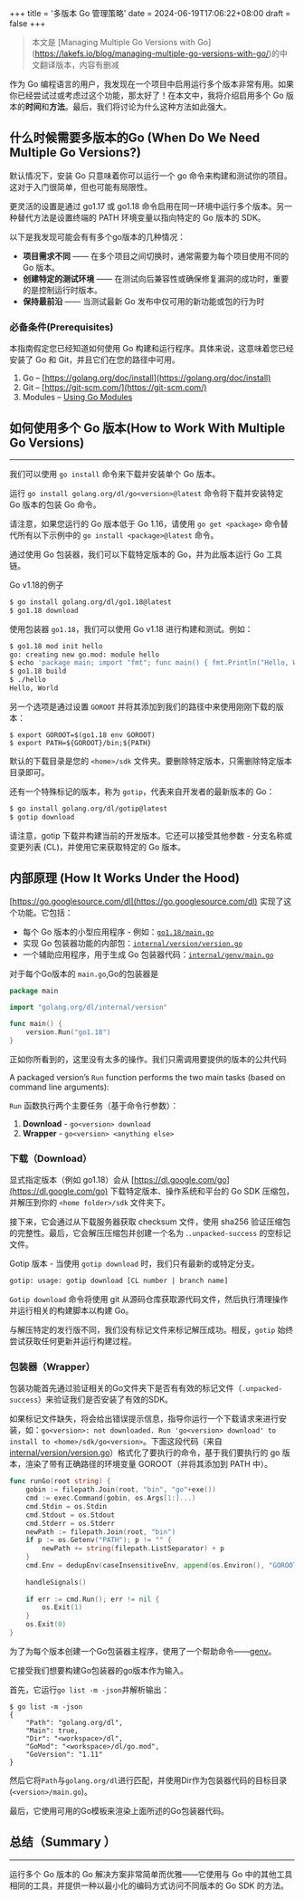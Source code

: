 +++
title = '多版本 Go 管理策略'
date = 2024-06-19T17:06:22+08:00
draft = false
+++

> 本文是 [Managing Multiple Go Versions with Go] (https://lakefs.io/blog/managing-multiple-go-versions-with-go/)的中文翻译版本，内容有删减


作为 Go 编程语言的用户，我发现在一个项目中启用运行多个版本非常有用。如果你已经尝试过或考虑过这个功能，那太好了！在本文中，我将介绍启用多个 Go 版本的**时间**和**方法**。最后，我们将讨论为什么这种方法如此强大。


## 什么时候需要多版本的Go (When Do We Need Multiple Go Versions?)
默认情况下，安装 Go 只意味着你可以运行一个 go 命令来构建和测试你的项目。这对于入门很简单，但也可能有局限性。

更灵活的设置是通过 go1.17 或 go1.18 命令启用在同一环境中运行多个版本。另一种替代方法是设置终端的 PATH 环境变量以指向特定的 Go 版本的 SDK。

以下是我发现可能会有有多个go版本的几种情况：

- **项目需求不同** —— 在多个项目之间切换时，通常需要为每个项目使用不同的 Go 版本。
- **创建特定的测试环境** —— 在测试向后兼容性或确保修复漏洞的成功时，重要的是控制运行时版本。
- **保持最前沿** —— 当测试最新 Go 发布中仅可用的新功能或包的行为时

### 必备条件(Prerequisites)

本指南假定您已经知道如何使用 Go 构建和运行程序。具体来说，这意味着您已经安装了 Go 和 Git，并且它们在您的路径中可用。

1.  Go – [https://golang.org/doc/install](https://golang.org/doc/install)
2.  Git – [https://git-scm.com/](https://git-scm.com/)
3.  Modules – [Using Go Modules](https://blog.golang.org/using-go-modules)

## 如何使用多个 Go 版本(How to Work With Multiple Go Versions)
-------------------------------------
我们可以使用 `go install` 命令来下载并安装单个 Go 版本。

运行 `go install golang.org/dl/go<version>@latest` 命令将下载并安装特定 Go 版本的包装 Go 命令。

请注意，如果您运行的 Go 版本低于 Go 1.16，请使用 `go get <package>` 命令替代所有以下示例中的 `go install <package>@latest` 命令。

通过使用 Go 包装器，我们可以下载特定版本的 Go，并为此版本运行 Go 工具链。

 Go v1.18的例子

```bash
$ go install golang.org/dl/go1.18@latest
$ go1.18 download

```
使用包装器 `go1.18`，我们可以使用 Go v1.18 进行构建和测试。例如：

```bash
$ go1.18 mod init hello
go: creating new go.mod: module hello
$ echo 'package main; import "fmt"; func main() { fmt.Println("Hello, World") }' > hello.go
$ go1.18 build
$ ./hello
Hello, World

```

另一个选项是通过设置 `GOROOT` 并将其添加到我们的路径中来使用刚刚下载的版本：

```
$ export GOROOT=$(go1.18 env GOROOT)
$ export PATH=${GOROOT}/bin;${PATH}

```

默认的下载目录是您的 `<home>/sdk` 文件夹。要删除特定版本，只需删除特定版本目录即可。

还有一个特殊标记的版本，称为 `gotip`，代表来自开发者的最新版本的 Go：


```bash
$ go install golang.org/dl/gotip@latest
$ gotip download

```
请注意，gotip 下载并构建当前的开发版本。它还可以接受其他参数 - 分支名称或变更列表 (CL)，并使用它来获取特定的 Go 版本。

## 内部原理 (How It Works Under the Hood)

[https://go.googlesource.com/dl](https://go.googlesource.com/dl) 实现了这个功能。它包括：

- 每个 Go 版本的小型应用程序 - 例如：[`go1.18/main.go`](https://go.googlesource.com/dl/+/refs/heads/master/go1.18/main.go)
- 实现 Go 包装器功能的内部包：[`internal/version/version.go`](https://go.googlesource.com/dl/+/refs/heads/master/internal/version/version.go)
- 一个辅助应用程序，用于生成 Go 包装器代码：[`internal/genv/main.go`](https://go.googlesource.com/dl/+/refs/heads/master/internal/genv/main.go)


对于每个Go版本的 `main.go`,Go的包装器是

```Go
package main

import "golang.org/dl/internal/version"

func main() {
    version.Run("go1.18")
}

```

正如你所看到的，这里没有太多的操作。我们只需调用要提供的版本的公共代码

A packaged version’s `Run` function performs the two main tasks (based on command line arguments):

`Run` 函数执行两个主要任务（基于命令行参数）：

1.  **Download** - `go<version> download`
2.  **Wrapper** - `go<version> <anything else>`

### 下载（Download）

显式指定版本（例如 go1.18）会从 [https://dl.google.com/go](https://dl.google.com/go) 下载特定版本、操作系统和平台的 Go SDK 压缩包，并解压到你的 `<home folder>/sdk` 文件夹下。

接下来，它会通过从下载服务器获取 checksum 文件，使用 sha256 验证压缩包的完整性。最后，它会解压压缩包并创建一个名为 .`.unpacked-success` 的空标记文件。

Gotip 版本 - 当使用 `gotip download` 时，我们只有最新的或特定分支。
```bash
gotip: usage: gotip download [CL number | branch name]
```


`Gotip download` 命令将使用 git 从源码仓库获取源代码文件，然后执行清理操作并运行相关的构建脚本以构建 Go。

与解压特定的发行版不同，我们没有标记文件来标记解压成功。相反，`gotip` 始终尝试获取任何更新并运行构建过程。

### 包装器（Wrapper）

包装功能首先通过验证相关的Go文件夹下是否有有效的标记文件（`.unpacked-success`）来验证我们是否安装了有效的SDK。

如果标记文件缺失，将会给出错误提示信息，指导你运行一个下载请求来进行安装，如：`go<version>: not downloaded. Run 'go<version> download' to install to <home>/sdk/go<version>`。下面这段代码（来自 [internal/version/version.go](https://go.googlesource.com/dl/+/refs/heads/master/internal/version/version.go#57)）格式化了要执行的命令，基于我们要执行的 go 版本，渲染了带有正确路径的环境变量 GOROOT（并将其添加到 PATH 中）。


```go
func runGo(root string) {
    gobin := filepath.Join(root, "bin", "go"+exe())
    cmd := exec.Command(gobin, os.Args[1:]...)
    cmd.Stdin = os.Stdin
    cmd.Stdout = os.Stdout
    cmd.Stderr = os.Stderr
    newPath := filepath.Join(root, "bin")
    if p := os.Getenv("PATH"); p != "" {
        newPath += string(filepath.ListSeparator) + p
    }
    cmd.Env = dedupEnv(caseInsensitiveEnv, append(os.Environ(), "GOROOT="+root, "PATH="+newPath))
   
    handleSignals()
   
    if err := cmd.Run(); err != nil {
        os.Exit(1)
    }
    os.Exit(0)
}

```

为了为每个版本创建一个Go包装器主程序，使用了一个帮助命令——[genv](https://go.googlesource.com/dl/+/refs/heads/master/internal/genv/main.go)。

它接受我们想要构建Go包装器的go版本作为输入。

首先，它运行`go list -m -json`并解析输出：

```
$ go list -m -json
{
    "Path": "golang.org/dl",
    "Main": true,
    "Dir": "<workspace>/dl",
    "GoMod": "<workspace>/dl/go.mod",
    "GoVersion": "1.11"
}

```

然后它将`Path`与`golang.org/dl`进行匹配，并使用Dir作为包装器代码的目标目录(`<version>/main.go`)。

最后，它使用可用的Go模板来渲染上面所述的Go包装器代码。

## 总结（Summary ）
-------

运行多个 Go 版本的 Go 解决方案非常简单而优雅——它使用与 Go 中的其他工具相同的工具，并提供一种以最小化的编码方式访问不同版本的 Go SDK 的方法。
